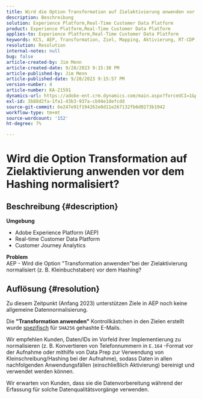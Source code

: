 ```yaml
---
title: Wird die Option Transformation auf Zielaktivierung anwenden vor dem Hashing normalisiert?
description: Beschreibung
solution: Experience Platform,Real-Time Customer Data Platform
product: Experience Platform,Real-Time Customer Data Platform
applies-to: Experience Platform,Real-Time Customer Data Platform
keywords: KCS, AEP, Transformation, Ziel, Mapping, Aktivierung, RT-CDP, Customer Journey Analytics, Normalisieren, Adobe Experience Platform anwenden
resolution: Resolution
internal-notes: null
bug: false
article-created-by: Jim Menn
article-created-date: 9/28/2023 9:15:38 PM
article-published-by: Jim Menn
article-published-date: 9/28/2023 9:15:57 PM
version-number: 4
article-number: KA-21591
dynamics-url: https://adobe-ent.crm.dynamics.com/main.aspx?forceUCI=1&pagetype=entityrecord&etn=knowledgearticle&id=5c469625-445e-ee11-be6f-6045bd006268
exl-id: 3b88d2fa-1fa1-43b3-937a-cb94e1defcdd
source-git-commit: 6e247e91f194262e0d11e267132fb6d0273b1942
workflow-type: tm+mt
source-wordcount: '152'
ht-degree: 7%

---
```


# Wird die Option Transformation auf Zielaktivierung anwenden vor dem Hashing normalisiert?

## Beschreibung {#description}

<b>Umgebung</b>
- Adobe Experience Platform (AEP)
- Real-time Customer Data Platform
- Customer Journey Analytics




<b>Problem</b>
<br>AEP - Wird die Option &quot;Transformation anwenden&quot;bei der Zielaktivierung normalisiert (z. B. Kleinbuchstaben) vor dem Hashing?<br>

## Auflösung {#resolution}


Zu diesem Zeitpunkt (Anfang 2023) unterstützen Ziele in AEP noch keine allgemeine Datennormalisierung.

Die <b>&quot;Transformation anwenden&quot;</b> Kontrollkästchen in den Zielen erstellt wurde <u>spezifisch</u> für `SHA256` gehashte E-Mails.

Wir empfehlen Kunden, Daten/IDs im Vorfeld ihrer Implementierung zu normalisieren (z. B. Konvertieren von Telefonnummern in `E.164` -Format vor der Aufnahme oder mithilfe von Data Prep zur Verwendung von Kleinschreibung/Hashing bei der Aufnahme), sodass Daten in allen nachfolgenden Anwendungsfällen (einschließlich Aktivierung) bereinigt und verwendet werden können.

Wir erwarten von Kunden, dass sie die Datenvorbereitung während der Erfassung für solche Datenqualitätsvorgänge verwenden.
